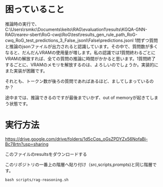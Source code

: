 # 困っていること


推論時の実行で、C:\Users\rsmkc\Documents\keito\RAG\evaluation1\results\KGQA-GNN-RAG\rearev-sbert\RoG-cwq\RoG\test\results_gen_rule_path_RoG-cwq_RoG_test_predictions_3_False_jsonl\False\predictions.jsonl
1問ずつ質問と推論のjsonファイルが出力されると認識しています。その中で、質問数が多くなると、だんだんVRAMの使用量が増します。私の認識では1質問終わるごとにVRAMの解放すれば、全ての質問の推論に時間がかかると思います。1質問終了するごとに、VRAMのメモリを解放するのは、よろしいのでしょうか。実装的にまた実装が困難です。

それとも、トークン数が後ろの質問であればあるほど、ましてしまっているのか？

途中までは、推論できるのですが最後までいかず、out of memoryが起きてしまう状態です。
# 実行方法

https://drive.google.com/drive/folders/1d5cCqs_oGsZPDYZx56NofaBi-Bc78rtn?usp=sharing

このファイルのresultsをダウンロードする

このリポジトリの一番上の階層へ貼り付け（src,scripts,prompts)と同じ階層です。
 

```
bash scripts/rag-reasoning.sh
```
